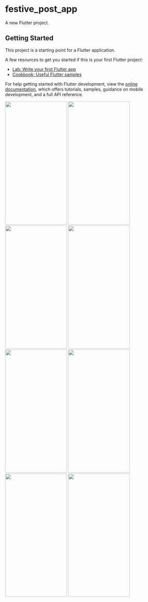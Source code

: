# festive_post_app

A new Flutter project.

## Getting Started

This project is a starting point for a Flutter application.

A few resources to get you started if this is your first Flutter project:

- [Lab: Write your first Flutter app](https://docs.flutter.dev/get-started/codelab)
- [Cookbook: Useful Flutter samples](https://docs.flutter.dev/cookbook)

For help getting started with Flutter development, view the
[online documentation](https://docs.flutter.dev/), which offers tutorials,
samples, guidance on mobile development, and a full API reference.
<p>
<img src ="https://github.com/swetapatel0904/festive_post_app/assets/153794312/b115733c-62a5-448e-a1a0-b50bdd8e3626" height="400px" width="200px"/>
<img src="https://github.com/swetapatel0904/festive_post_app/assets/153794312/6e78faa3-c59b-4ac7-b8f9-34f4b87ad302" height="400px" width="200px"/>
  <img src="https://github.com/swetapatel0904/festive_post_app/assets/153794312/21fe38ef-1cd0-48ac-b816-7a07acabcf37" height="400px" width="200px"/>
  <img src="https://github.com/swetapatel0904/festive_post_app/assets/153794312/cdb6b77d-1234-49dc-a075-c2d70cedb558" height="400px" width="200px"/>
<img src="https://github.com/swetapatel0904/festive_post_app/assets/153794312/da055b46-a841-41eb-bb98-4aeb9a30dbf7" height="400px" width="200px"/>
<img src="https://github.com/swetapatel0904/festive_post_app/assets/153794312/8340e6b4-adaa-4c24-9036-f2ccb139f6f7" height="400px" width="200px"/>
  <img src="https://github.com/swetapatel0904/festive_post_app/assets/153794312/874d3f4b-41c1-46a6-8572-0bcb657b924d" height="400px" width="200px"/>
  <img src="https://github.com/swetapatel0904/festive_post_app/assets/153794312/7d495655-44f4-4d2c-b97a-fba2cbb9acb5" height="400px" width="200px"/>
</p>
